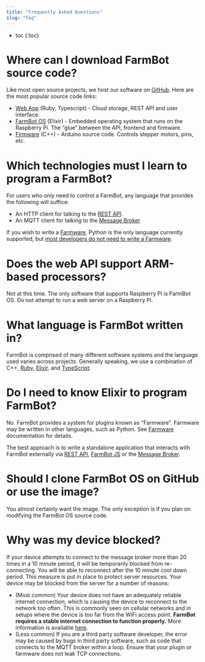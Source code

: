 ```yaml
---
title: "Frequently Asked Questions"
slug: "faq"
---
```


* toc
{:toc}

# Where can I download FarmBot source code?
Like most open source projects, we host our software on [GitHub](https://github.com/farmbot). Here are the most popular source code links:
  * [Web App](https://github.com/FarmBot/Farmbot-Web-App) (Ruby, Typescript) - Cloud storage, REST API and user interface.
  * [FarmBot OS](https://github.com/FarmBot/farmbot_os) (Elixir) - Embedded operating system that runs on the Raspberry Pi. The “glue” between the API, frontend and firmware.
  * [Firmware](https://github.com/FarmBot/farmbot-arduino-firmware) (C++) - Arduino source code. Controls stepper motors, pins, etc.

# Which technologies must I learn to program a FarmBot?
For users who _only_ need to control a FarmBot, any language that provides the following will suffice:

 * An HTTP client for talking to the [REST API](/v10/Documentation/web-app/rest-api.md).
 * An MQTT client for talking to the [Message Broker](/v10/Documentation/web-app/message-broker.md)

If you wish to write a [Farmware](/v10/Documentation/farmware.md), Python is the only language currently supported, but [most developers do not need to write a Farmware](/v10/Documentation/farmware/you-might-not-need-farmware.md).

# Does the web API support ARM-based processors?
Not at this time. The only software that supports Raspberry Pi is FarmBot OS. Do not attempt to run a web server on a Raspberry Pi.

# What language is FarmBot written in?
FarmBot is comprised of many different software systems and the language used varies across projects. Generally speaking, we use a combination of C++, [Ruby](https://www.ruby-lang.org/en/), [Elixir](https://elixir-lang.org), and [TypeScript](https://www.typescriptlang.org).

# Do I need to know Elixir to program FarmBot?
No. FarmBot provides a system for plugins known as "Farmware". Farmware may be written in other languages, such as Python. See [Farmware](/v10/Documentation/farmware.md) documentation for details.

The best approach is to write a standalone application that interacts with FarmBot externally via [REST API](/v10/Documentation/web-app/rest-api.md), [FarmBot JS](/v10/Documentation/farmbot-js.md) or the [Message Broker](/v10/Documentation/web-app/message-broker.md).

# Should I clone FarmBot OS on GitHub or use the image?
You almost certainly want the image. The only exception is if you plan on modifying the FarmBot OS source code.

# Why was my device blocked?
If your device attempts to connect to the message broker more than 20 times in a 10 minute period, it will be temporarily blocked from re-connecting. You will be able to reconnect after the 10 minute cool down period. This measure is put in place to protect server resources. Your device may be blocked from the server for a number of reasons:

 * (Most common) Your device does not have an adequately reliable internet connection, which is causing the device to reconnect to the network too often. This is commonly seen on cellular networks and in setups where the device is too far from the WiFi access point. **FarmBot requires a stable internet connection to function properly.** More information is available [here](https://software.farm.bot/docs/connecting-farmbot-to-the-internet).
 * (Less common) If you are a third party software developer, the error may be caused by bugs in third party software, such as code that connects to the MQTT broker within a loop. Ensure that your plugin or farmware does not leak TCP connections.
